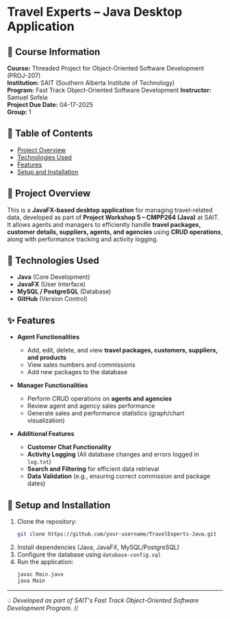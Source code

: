 # Travel Experts – Java Desktop Application

## 📌 Course Information
**Course:** Threaded Project for Object-Oriented Software Development (PROJ-207)  
**Institution:** SAIT (Southern Alberta Institute of Technology)  
**Program:** Fast Track Object-Oriented Software Development
**Instructor:** Samuel Sofela  
**Project Due Date:** 04-17-2025  
**Group:** 1

## 📜 Table of Contents
- [Project Overview](#-project-overview)
- [Technologies Used](#-technologies-used)
- [Features](#-features)
- [Setup and Installation](#-setup-and-installation)

## 📌 Project Overview
This is a **JavaFX-based desktop application** for managing travel-related data, developed as part of **Project Workshop 5 – CMPP264 (Java)** at SAIT. It allows agents and managers to efficiently handle **travel packages, customer details, suppliers, agents, and agencies** using **CRUD operations**, along with performance tracking and activity logging.

## 🔧 Technologies Used
- **Java** (Core Development)
- **JavaFX** (User Interface)
- **MySQL / PostgreSQL** (Database)
- **GitHub** (Version Control)

## ✨ Features
- **Agent Functionalities**
  - Add, edit, delete, and view **travel packages, customers, suppliers, and products**
  - View sales numbers and commissions
  - Add new packages to the database

- **Manager Functionalities**
  - Perform CRUD operations on **agents and agencies**
  - Review agent and agency sales performance
  - Generate sales and performance statistics (graph/chart visualization)

- **Additional Features**
  - **Customer Chat Functionality**
  - **Activity Logging** (All database changes and errors logged in `log.txt`)
  - **Search and Filtering** for efficient data retrieval
  - **Data Validation** (e.g., ensuring correct commission and package dates)

## 🚀 Setup and Installation
1. Clone the repository:
   ```sh
   git clone https://github.com/your-username/TravelExperts-Java.git
   ```
2. Install dependencies (Java, JavaFX, MySQL/PostgreSQL)
3. Configure the database using `database-config.sql`
4. Run the application:
   ```sh
   javac Main.java
   java Main
   ```

---
💡 *Developed as part of SAIT's Fast Track Object-Oriented Software Development Program.*
//